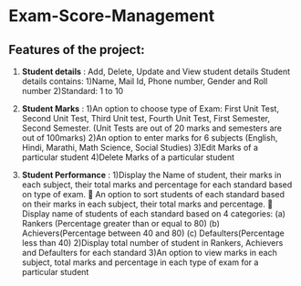 # Exam-Score-Management

## Features of the project:

1. **Student details** :
Add, Delete, Update and View student details
Student details contains:
1)Name, Mail Id, Phone number, Gender and Roll number
2)Standard: 1 to 10

2. **Student Marks** :
1)An option to choose type of Exam: First Unit Test, Second Unit Test, Third
Unit test, Fourth Unit Test, First Semester, Second Semester. (Unit Tests are
out of 20 marks and semesters are out of 100marks)
2)An option to enter marks for 6 subjects (English, Hindi, Marathi, Math
Science, Social Studies)
3)Edit Marks of a particular student
4)Delete Marks of a particular student

3. **Student Performance** :
1)Display the Name of student, their marks in each subject, their total marks
and percentage for each standard based on type of exam.  An option to sort students of each standard based on their marks in each
subject, their total marks and percentage.  Display name of students of each standard based on 4 categories:
(a) Rankers (Percentage greater than or equal to 80)
(b) Achievers(Percentage between 40 and 80)
(c) Defaulters(Percentage less than 40)
2)Display total number of student in Rankers, Achievers and Defaulters for
each standard
3)An option to view marks in each subject, total marks and percentage in each
type of exam for a particular student
